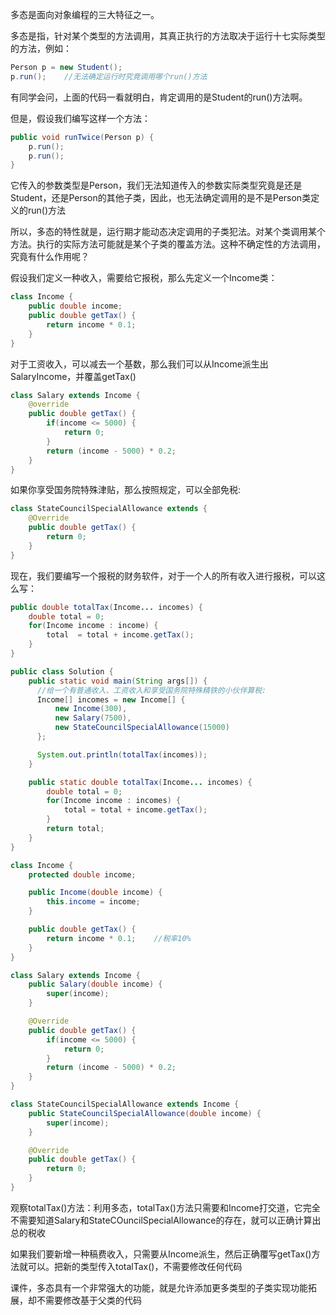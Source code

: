 多态是面向对象编程的三大特征之一。

多态是指，针对某个类型的方法调用，其真正执行的方法取决于运行十七实际类型的方法，例如：

```java
Person p = new Student();
p.run();	//无法确定运行时究竟调用哪个run()方法
```

有同学会问，上面的代码一看就明白，肯定调用的是Student的run()方法啊。

但是，假设我们编写这样一个方法：

```java
public void runTwice(Person p) {
    p.run();
    p.run();
}
```

它传入的参数类型是Person，我们无法知道传入的参数实际类型究竟是还是Student，还是Person的其他子类，因此，也无法确定调用的是不是Person类定义的run()方法

所以，多态的特性就是，运行期才能动态决定调用的子类犯法。对某个类调用某个方法。执行的实际方法可能就是某个子类的覆盖方法。这种不确定性的方法调用，究竟有什么作用呢？

假设我们定义一种收入，需要给它报税，那么先定义一个Income类：

```java
class Income {
    public double income;
    public double getTax() {
        return income * 0.1;
    }
}
```

对于工资收入，可以减去一个基数，那么我们可以从Income派生出SalaryIncome，并覆盖getTax()

```java
class Salary extends Income {
    @override
    public double getTax() {
        if(income <= 5000) {
            return 0;
        }
        return (income - 5000) * 0.2;
    }
}
```

如果你享受国务院特殊津贴，那么按照规定，可以全部免税:

```java
class StateCouncilSpecialAllowance extends {
    @Override
    public double getTax() {
        return 0;
    }
}
```

现在，我们要编写一个报税的财务软件，对于一个人的所有收入进行报税，可以这么写：

```java
public double totalTax(Income... incomes) {
    double total = 0;
    for(Income income : income) {
        total  = total + income.getTax();
    }
}
```



```java
public class Solution {
    public static void main(String args[]) {
      //给一个有普通收入、工资收入和享受国务院特殊精铁的小伙伴算税:
      Income[] incomes = new Income[] {
          new Income(300),
          new Salary(7500),
          new StateCouncilSpecialAllowance(15000)
      };

      System.out.println(totalTax(incomes));
    }

    public static double totalTax(Income... incomes) {
        double total = 0;
        for(Income income : incomes) {
            total = total + income.getTax();
        }
        return total;
    }
}

class Income {
    protected double income;

    public Income(double income) {
        this.income = income;
    }

    public double getTax() {
        return income * 0.1;    //税率10%
    }
}

class Salary extends Income {
    public Salary(double income) {
        super(income);
    }

    @Override
    public double getTax() {
        if(income <= 5000) {
            return 0;
        }
        return (income - 5000) * 0.2;
    }
}

class StateCouncilSpecialAllowance extends Income {
    public StateCouncilSpecialAllowance(double income) {
        super(income);
    }

    @Override
    public double getTax() {
        return 0;
    }
}
```

观察totalTax()方法：利用多态，totalTax()方法只需要和Income打交道，它完全不需要知道Salary和StateCOuncilSpecialAllowance的存在，就可以正确计算出总的税收

如果我们要新增一种稿费收入，只需要从Income派生，然后正确覆写getTax()方法就可以。把新的类型传入totalTax()，不需要修改任何代码

课件，多态具有一个非常强大的功能，就是允许添加更多类型的子类实现功能拓展，却不需要修改基于父类的代码



